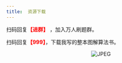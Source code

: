 ```yaml
---
title:  资源下载
---
```


扫码回复<font color="red"><b>【进群】</b></font> ，加入万人刷题群。

扫码回复<font color="red"><b>【999】</b></font>，下载我写的整本图解算法书。

<center><img src="/code.png" alt="JPEG" ></center>